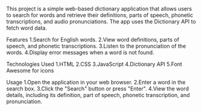 This project is a simple web-based dictionary application that allows users to search for words and retrieve their definitions, parts of speech, phonetic transcriptions, and audio pronunciations. 
The app uses the Dictionary API to fetch word data.



Features
1.Search for English words.
2.View word definitions, parts of speech, and phonetic transcriptions.
3.Listen to the pronunciation of the words.
4.Display error messages when a word is not found.



Technologies Used
1.HTML
2.CSS
3.JavaScript
4.Dictionary API
5.Font Awesome for icons



Usage
1.Open the application in your web browser.
2.Enter a word in the search box.
3.Click the "Search" button or press "Enter".
4.View the word details, including its definition, part of speech, phonetic transcription, and pronunciation.

